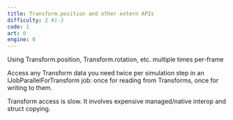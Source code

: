 ```yaml
---
title: Transform.position and other extern APIs
difficulty: 2 #1-3
code: 1
art: 0
engine: 0
---
```

<!--instead-of-->
Using Transform.position, Transform.rotation, etc. multiple times per-frame
<!--try-->
Access any Transform data you need twice per simulation step in an IJobParallelForTransform job: once for reading from Transforms, once for writing to them.
<!--because-->
Transform access is slow. It involves expensive managed/native interop and struct copying.